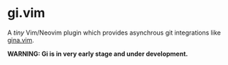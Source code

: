 # gi.vim

A _tiny_ Vim/Neovim plugin which provides asynchrous git integrations like [gina.vim](https://github.com/lambdalisue/gina.vim).

**WARNING: Gi is in very early stage and under development.**
